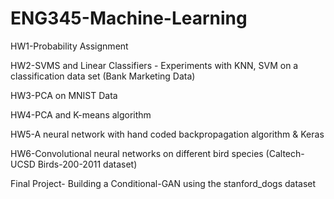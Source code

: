 # ENG345-Machine-Learning
 HW1-Probability Assignment
 
 HW2-SVMS and Linear Classifiers - Experiments with KNN, SVM on a classification data set (Bank Marketing Data)
 
 HW3-PCA on MNIST Data
 
 HW4-PCA and K-means algorithm
 
 HW5-A neural network  with hand coded backpropagation algorithm & Keras
 
 HW6-Convolutional neural networks on different bird species (Caltech-UCSD Birds-200-2011 dataset)
 
 Final Project- Building a Conditional-GAN using the stanford_dogs dataset
